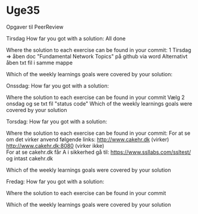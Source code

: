 # Uge35
Opgaver til PeerReview



Tirsdag
How far you got with a solution:
All done

Where the solution to each exercise can be found in your commit:
1 Tirsdag => åben doc "Fundamental Network Topics" på github via word 
             Alternativt åben txt fil i samme mappe

Which of the weekly learnings goals were covered by your solution:


Onssdag:
How far you got with a solution:

Where the solution to each exercise can be found in your commit
Vælg 2 onsdag og se txt fil "status code"
Which of the weekly learnings goals were covered by your solution


Torsdag:
How far you got with a solution:

Where the solution to each exercise can be found in your commit:
For at se om det virker anvend følgende links:
http://www.cakehr.dk (virker)
http://www.cakehr.dk;8080 (virker ikke)  
For at se cakehr.dk får A i sikkerhed gå til: https://www.ssllabs.com/ssltest/
og intast cakehr.dk

Which of the weekly learnings goals were covered by your solution


Fredag:
How far you got with a solution: 

Where the solution to each exercise can be found in your commit

Which of the weekly learnings goals were covered by your solution
